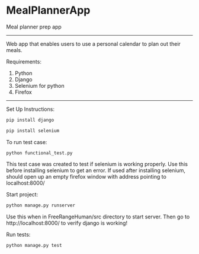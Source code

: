 # MealPlannerApp
Meal planner prep app

----
Web app that enables users to use a personal calendar to plan out their meals.

Requirements:
1) Python
2) Django
3) Selenium for python
4) Firefox

----

Set Up Instructions:

```python
pip install django

pip install selenium
```



To run test case:
```
python functional_test.py
```

This test case was created to test if selenium is working properly. Use this before installing selenium to get an error. If used after installing selenium, should open up an empty firefox window with address pointing to localhost:8000/


Start project:
```python
python manage.py runserver
```
Use this when in FreeRangeHuman/src directory to start server.
Then go to http://localhost:8000/ to verify django is working!


Run tests:
```python
python manage.py test
```
